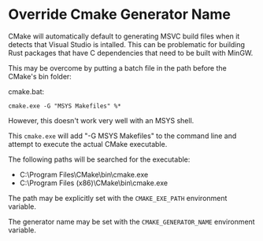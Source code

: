 # Override Cmake Generator Name

CMake will automatically default to generating MSVC build files when it detects
that Visual Studio is intalled. This can be problematic for building Rust
packages that have C dependencies that need to be built with MinGW.

This may be overcome by putting a batch file in the path before the
CMake's bin folder:

cmake.bat:
```batch
cmake.exe -G "MSYS Makefiles" %*
```

However, this doesn't work very well with an MSYS shell.

This ```cmake.exe``` will add "-G MSYS Makefiles" to the command line and
attempt to execute the actual CMake executable.

The following paths will be searched for the executable:
- C:\Program Files\CMake\bin\cmake.exe
- C:\Program Files (x86)\CMake\bin\cmake.exe

The path may be explicitly set with the ```CMAKE_EXE_PATH``` environment
variable.

The generator name may be set with the ```CMAKE_GENERATOR_NAME``` environment
variable.
